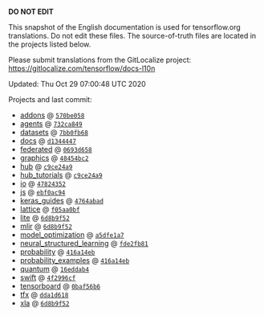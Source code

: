 __DO NOT EDIT__

This snapshot of the English documentation is used for tensorflow.org
translations. Do not edit these files. The source-of-truth files are located in
the projects listed below.

Please submit translations from the GitLocalize project: https://gitlocalize.com/tensorflow/docs-l10n

Updated: Thu Oct 29 07:00:48 UTC 2020

Projects and last commit:

- [addons](https://github.com/tensorflow/addons/tree/master/docs) @ <a href='https://github.com/tensorflow/addons/commit/570be058bce331a57abfa3707509c58a19c87069'><code>570be058</code></a>
- [agents](https://github.com/tensorflow/agents/tree/master/docs) @ <a href='https://github.com/tensorflow/agents/commit/732ca849ce20b02372062df4e6590fb36f5b0435'><code>732ca849</code></a>
- [datasets](https://github.com/tensorflow/datasets/tree/master/docs) @ <a href='https://github.com/tensorflow/datasets/commit/7bb0fb6886c57953a2d7314c152842644f29b5cb'><code>7bb0fb68</code></a>
- [docs](https://github.com/tensorflow/docs/tree/master/site/en) @ <a href='https://github.com/tensorflow/docs/commit/d1344447e4aba60415940860bad5f8d69bcbe20a'><code>d1344447</code></a>
- [federated](https://github.com/tensorflow/federated/tree/master/docs) @ <a href='https://github.com/tensorflow/federated/commit/0693d658c7c7498f69161adfde856e7d21d51e27'><code>0693d658</code></a>
- [graphics](https://github.com/tensorflow/graphics/tree/master/tensorflow_graphics/g3doc) @ <a href='https://github.com/tensorflow/graphics/commit/48454bc297e4b7b59e1fac8b4cc92058e1d7642e'><code>48454bc2</code></a>
- [hub](https://github.com/tensorflow/hub/tree/master/docs) @ <a href='https://github.com/tensorflow/hub/commit/c9ce24a9496f4c6c60f80d42f35ab75c125a4a47'><code>c9ce24a9</code></a>
- [hub_tutorials](https://github.com/tensorflow/hub/tree/master/examples/colab) @ <a href='https://github.com/tensorflow/hub/commit/c9ce24a9496f4c6c60f80d42f35ab75c125a4a47'><code>c9ce24a9</code></a>
- [io](https://github.com/tensorflow/io/tree/master/docs) @ <a href='https://github.com/tensorflow/io/commit/47824352faa92daa871ac0c2e83df24e65cab4c3'><code>47824352</code></a>
- [js](https://github.com/tensorflow/tfjs-website/tree/master/docs) @ <a href='https://github.com/tensorflow/tfjs-website/commit/ebf0ac944eab1f94c9d01f9430ba147f52fc937c'><code>ebf0ac94</code></a>
- [keras_guides](https://github.com/tensorflow/docs/tree/snapshot-keras/site/en/guide/keras) @ <a href='https://github.com/tensorflow/docs/commit/4764abad680f9698f8ba9ace121ac9d0d9cb69af'><code>4764abad</code></a>
- [lattice](https://github.com/tensorflow/lattice/tree/master/docs) @ <a href='https://github.com/tensorflow/lattice/commit/f05aa0bf2e85756f7a5f49f1378f0d1e428bea2d'><code>f05aa0bf</code></a>
- [lite](https://github.com/tensorflow/tensorflow/tree/master/tensorflow/lite/g3doc) @ <a href='https://github.com/tensorflow/tensorflow/commit/6d8b9f524578a526f4aeac08f459c0efb5f3a9f6'><code>6d8b9f52</code></a>
- [mlir](https://github.com/tensorflow/tensorflow/tree/master/tensorflow/compiler/mlir/g3doc) @ <a href='https://github.com/tensorflow/tensorflow/commit/6d8b9f524578a526f4aeac08f459c0efb5f3a9f6'><code>6d8b9f52</code></a>
- [model_optimization](https://github.com/tensorflow/model-optimization/tree/master/tensorflow_model_optimization/g3doc) @ <a href='https://github.com/tensorflow/model-optimization/commit/a5dfe1a733c15f16c4c95d6f3dc3c48579db0896'><code>a5dfe1a7</code></a>
- [neural_structured_learning](https://github.com/tensorflow/neural-structured-learning/tree/master/g3doc) @ <a href='https://github.com/tensorflow/neural-structured-learning/commit/fde2fb81d870e15ca3655ea2b28e6f9f352087b0'><code>fde2fb81</code></a>
- [probability](https://github.com/tensorflow/probability/tree/master/tensorflow_probability/g3doc) @ <a href='https://github.com/tensorflow/probability/commit/416a14eb2a8af2c8cb740e23b783c36e4fed9ba2'><code>416a14eb</code></a>
- [probability_examples](https://github.com/tensorflow/probability/tree/master/tensorflow_probability/examples/jupyter_notebooks) @ <a href='https://github.com/tensorflow/probability/commit/416a14eb2a8af2c8cb740e23b783c36e4fed9ba2'><code>416a14eb</code></a>
- [quantum](https://github.com/tensorflow/quantum/tree/master/docs) @ <a href='https://github.com/tensorflow/quantum/commit/16eddab4c54a5a024b0a701ea891e842a37eb2f8'><code>16eddab4</code></a>
- [swift](https://github.com/tensorflow/swift/tree/master/docs/site) @ <a href='https://github.com/tensorflow/swift/commit/4f2996cf82a8dba8ac46726f485fe90502e67e63'><code>4f2996cf</code></a>
- [tensorboard](https://github.com/tensorflow/tensorboard/tree/master/docs) @ <a href='https://github.com/tensorflow/tensorboard/commit/0baf56b65ad53104d21e999cafa90ef10db06274'><code>0baf56b6</code></a>
- [tfx](https://github.com/tensorflow/tfx/tree/master/docs) @ <a href='https://github.com/tensorflow/tfx/commit/dda1d618a09646407a38a5fb45cfeb9bc2bb1709'><code>dda1d618</code></a>
- [xla](https://github.com/tensorflow/tensorflow/tree/master/tensorflow/compiler/xla/g3doc) @ <a href='https://github.com/tensorflow/tensorflow/commit/6d8b9f524578a526f4aeac08f459c0efb5f3a9f6'><code>6d8b9f52</code></a>

